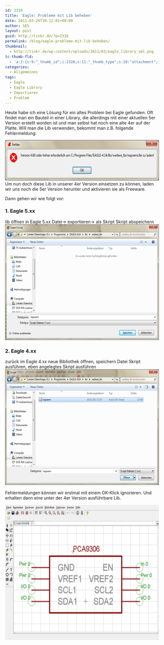 ```yaml
---
id: 2316
title: 'Eagle: Probleme mit Lib beheben'
date: 2011-03-26T16:12:01+00:00
author: SES
layout: post
guid: http://tinkr.de/?p=2316
permalink: /blog/eagle-probleme-mit-lib-beheben/
thumbnail:
  - http://tinkr.de/wp-content/uploads/2011/03/eagle_library_sml.png
tc-thumb-fld:
  - 'a:2:{s:9:"_thumb_id";i:2326;s:11:"_thumb_type";s:10:"attachment";}'
categories:
  - Allgemeines
tags:
  - Eagle
  - Eagle Library
  - Importieren
  - Problem
---
```

Heute habe ich eine Lösung für ein altes Problem bei Eagle gefunden: Oft findet man ein Bauteil in einer Library, die allerdings mit einer aktuellen 5er Version erstellt worden ist und man selbst hat noch eine alte 4er auf der Platte. Will man die Lib verwenden, bekommt man z.B. folgende Fehlermeldung:

<img loading="lazy" src="/assets/2011/03/eagle_library_fehlermeldung.png" alt="" title="Eagle Fehlermeldung falsche Version" width="648" height="132" class="alignnone size-full wp-image-2320" />
Um nun doch diese Lib in unserer 4er Version einsetzen zu können, laden wir uns noch die 5er Version herunter und aktivieren sie als Freeware.

Dann gehen wir wie folgt vor:

### 1. Eagle 5.xx

lib öffnen in Eagle 5.xx
Datei-> exportieren-> als Skript
Skript abspeichern
<img loading="lazy" src="/assets/2011/03/eagle_library_skript_export.png" alt="" title="als erstes neue Lib in Eagle 5.xx öffnen und als Script exportieren" width="606" height="379" class="alignnone size-full wp-image-2321" />

### 2. Eagle 4.xx

zurück im Eagle 4.xx
neue Bibliothek öffnen, speichern
Datei Skript ausführen, eben angelegtes Skript ausführen
<img loading="lazy" src="/assets/2011/03/eagle_library_skript_import.png" alt="" title="zurück in der 4.xx Version das Script importieren" width="606" height="379" class="alignnone size-full wp-image-2322" />

Fehlermeldungen können wir erstmal mit einem OK-Klick ignorieren. Und erhalten dann eine unter der 4er Version ausführbare Lib.

<img loading="lazy" src="/assets/2011/03/eagle_library.png" alt="" title="fertig ist die funktionierende Library" width="606" height="443" class="alignnone size-full wp-image-2319" />
